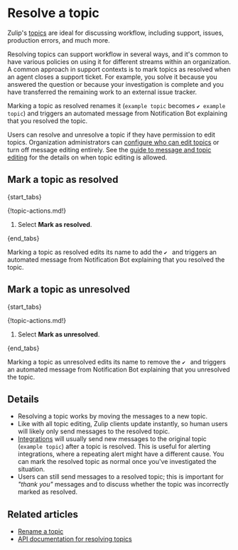 # Resolve a topic

Zulip's [topics](/help/about-streams-and-topics) are ideal for discussing
workflow, including support, issues, production errors, and much more.

Resolving topics can support workflow in several ways, and it's
common to have various policies on using it for different streams
within an organization. A common approach in support contexts is to
mark topics as resolved when an agent closes a support ticket. For
example, you solve it because you answered the question or because
your investigation is complete and you have transferred the remaining
work to an external issue tracker.

Marking a topic as resolved renames it (`example topic` becomes `✔
example topic`) and triggers an automated message from Notification
Bot explaining that you resolved the topic.

Users can resolve and unresolve a topic if they have permission to edit
topics. Organization administrators can [configure who can edit
topics](/help/configure-who-can-edit-topics) or turn off message
editing entirely. See the [guide to message and topic
editing](/help/configure-message-editing-and-deletion) for the details
on when topic editing is allowed.

## Mark a topic as resolved

{start_tabs}

{!topic-actions.md!}

1. Select **Mark as resolved**.

{end_tabs}

Marking a topic as resolved edits its name to add the `✔ ` and
triggers an automated message from Notification Bot explaining that
you resolved the topic.

## Mark a topic as unresolved

{start_tabs}

{!topic-actions.md!}

1. Select **Mark as unresolved**.

{end_tabs}

Marking a topic as unresolved edits its name to remove the `✔ ` and
triggers an automated message from Notification Bot explaining that
you unresolved the topic.

## Details

* Resolving a topic works by moving the messages to a new topic.
* Like with all topic editing, Zulip clients update instantly, so
  human users will likely only send messages to the resolved topic.
* [Integrations](/integrations) will usually send new messages to the
  original topic (`example topic`) after a topic is resolved. This is
  useful for alerting integrations, where a repeating alert might have a
  different cause. You can mark the resolved topic as normal once
  you've investigated the situation.
* Users can still send messages to a resolved topic; this
  is important for _"thank you"_ messages and to discuss whether
  the topic was incorrectly marked as resolved.

## Related articles

* [Rename a topic](/help/rename-a-topic)
* [API documentation for resolving topics](/api/update-message)
